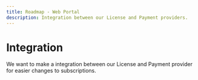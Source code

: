 ```yaml
---
title: Roadmap - Web Portal
description: Integration between our License and Payment providers.
---
```

# Integration
We want to make a integration between our License and Payment provider for easier changes to subscriptions.
